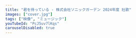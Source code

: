 ```yaml
---
title: "君を待っている - 株式会社ソニックガーデン 2024年度 社歌"
images: ["cover.jpg"]
tags: ["映像", "ミュージック"]
youTubeId: "PcJ5uv7lKqs"
carouselDisabled: true
---
```

